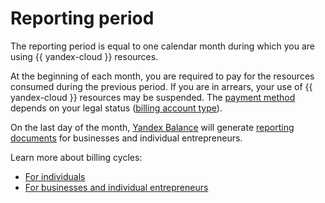 # Reporting period

The reporting period is equal to one calendar month during which you are using {{ yandex-cloud }} resources.

At the beginning of each month, you are required to pay for the resources consumed during the previous period. If you are in arrears, your use of {{ yandex-cloud }} resources may be suspended. The [payment method](../payment/index.md) depends on your legal status ([billing account type](billing-account.md#ba-types)).

On the last day of the month, [Yandex Balance](https://balance.yandex.com/) will generate [reporting documents](../payment/documents.md) for businesses and individual entrepreneurs.

Learn more about billing cycles:
* [For individuals](../payment/billing-cycle-individual.md)
* [For businesses and individual entrepreneurs](../payment/billing-cycle-business.md)